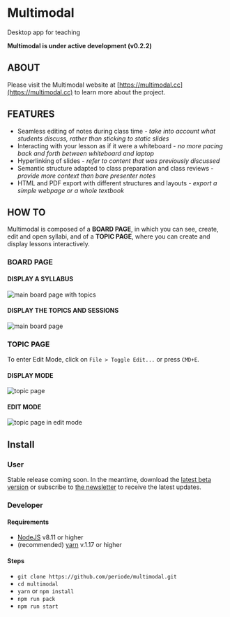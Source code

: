# Multimodal
Desktop app for teaching

**Multimodal is under active development (v0.2.2)**

## ABOUT

Please visit the Multimodal website at [https://multimodal.cc](https://multimodal.cc) to learn more about the project.

## FEATURES

- Seamless editing of notes during class time - *take into account what students discuss, rather than sticking to static slides*
- Interacting with your lesson as if it were a whiteboard - *no more pacing back and forth between whiteboard and laptop*
- Hyperlinking of slides - *refer to content that was previously discussed*
- Semantic structure adapted to class preparation and class reviews - *provide more context than bare presenter notes*
- HTML and PDF export with different structures and layouts - *export a simple webpage or a whole textbook*

## HOW TO

Multimodal is composed of a **BOARD PAGE**, in which you can see, create, edit and open syllabi, and of a **TOPIC PAGE**, where you can create and display lessons interactively.

### BOARD PAGE

#### DISPLAY A SYLLABUS

![main board page with topics](https://github.com/periode/multimodal/blob/dev/docs/tutorial_board_1.png)


#### DISPLAY THE TOPICS AND SESSIONS

![main board page](https://github.com/periode/multimodal/blob/dev/docs/tutorial_board_2.png)

### TOPIC PAGE

To enter Edit Mode, click on `File > Toggle Edit...` or press `CMD+E`.

#### DISPLAY MODE

![topic page](https://github.com/periode/multimodal/blob/dev/docs/tutorial_topic_display.png)

#### EDIT MODE

![topic page in edit mode](https://github.com/periode/multimodal/blob/dev/docs/tutorial_topic.png)

## Install

### User

Stable release coming soon. In the meantime, download the [latest beta version](https://github.com/periode/multimodal/releases) or subscribe to [the newsletter](https://mailchi.mp/aaf7085ab18a/multimodal) to receive the latest updates.

### Developer

#### Requirements

- [NodeJS](https://nodejs.org/en/) v8.11 or higher
- (recommended) [yarn](https://yarnpkg.com/lang/en/) v.1.17 or higher


#### Steps

- `git clone https://github.com/periode/multimodal.git`
- `cd multimodal`
- `yarn` or `npm install`
- `npm run pack`
- `npm run start`
